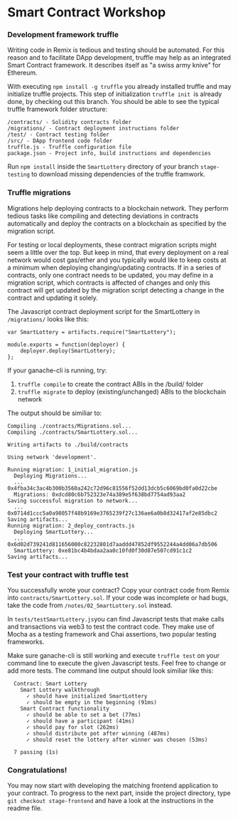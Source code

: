 # Smart Contract Workshop

### Development framework truffle

Writing code in Remix is tedious and testing should be automated. For this reason and to facilitate
DApp development, truffle may help as an integrated Smart Contract framework. It describes itself as "a swiss army knive" for Ethereum.

With executing `npm install -g truffle` you already installed truffle and may initialize truffle projects.
This step of initialization `truffle init `is already done, by checking out this branch. You should be able to see the  typical truffle framework folder structure:

```
/contracts/ - Solidity contracts folder
/migrations/ - Contract deployment instructions folder
/test/ - Contract testing folder
/src/ - DApp frontend code folder
truffle.js - Truffle configuration file
package.json - Project info, build instructions and dependencies
```

Run `npm install` inside the `SmartLottery` directory of your branch `stage-testing` to download missing dependencies of the truffle framwork.

### Truffle migrations

Migrations help deploying contracts to a blockchain network. They perform tedious tasks like compiling and detecting deviations in contracts automatically and deploy the contracts on a blockchain as specified by the migration script.
 
For testing or local deployments, these contract migration scripts might seem a little over the top. But keep in mind, that every deployment on a real
network would cost gas/ether and you typically would like to keep costs at a minimum when deploying changing/updating contracts. If in a series of contracts, only one contract needs to be updated, you may define in a migration script, which contracts is affected of changes and only this contract will get updated by the migration script detecting a change in the contract and updating it solely.

The Javascript contract deployment script for the SmartLottery in `/migrations/` looks like this:

```
var SmartLottery = artifacts.require("SmartLottery");

module.exports = function(deployer) {
    deployer.deploy(SmartLottery);
};
```

If your ganache-cli is running, try:

1. `truffle compile` to create the contract ABIs in the /build/ folder
2. `truffle migrate` to deploy (existing/unchanged) ABIs to the blockchain network

The output should be similiar to:

```
Compiling ./contracts/Migrations.sol...
Compiling ./contracts/SmartLottery.sol...

Writing artifacts to ./build/contracts

Using network 'development'.

Running migration: 1_initial_migration.js
  Deploying Migrations...
  ... 0x4fba34c3ac4b300b3560a242c72d96c81556f52dd13dcb5c6069bd0fa0d22cbe
  Migrations: 0xdcd80c6b752323e74a389e5f638bd7754ad93aa2
Saving successful migration to network...
  ... 0x0714d1ccc5a0a98057f48b9169e3765239f27c136ae6a0b8d32417af2e85dbc2
Saving artifacts...
Running migration: 2_deploy_contracts.js
  Deploying SmartLottery...
  ... 0x6d02d739241d811656000c82232801d7aaddd47852df9552244a4dd06a7db506
  SmartLottery: 0xe81bc4b4bdaa2aa0c10fd0f30d87e507cd91c1c2
Saving artifacts...
```

### Test your contract with truffle test

You successfully wrote your contract? Copy your contract code from Remix into `contracts/SmartLottery.sol`. If your code was incomplete or had bugs, take the code from `/notes/02_SmartLottery.sol` instead.

In `tests/testSmartLottery.js`you can find Javascript tests that make calls and transactions via web3 to test the contract code. They make use of Mocha as a testing framework and Chai assertions, two popular testing frameworks.

Make sure ganache-cli is still working and execute `truffle test` on your command line to execute the given Javascript tests. Feel free to change or add more tests.
The command line output should look similiar like this:
```
  Contract: Smart Lottery
    Smart Lottery walkthrough
      ✓ should have initialized SmartLottery
      ✓ should be empty in the beginning (91ms)
    Smart Contract functionality
      ✓ should be able to set a bet (77ms)
      ✓ should have a participant (41ms)
      ✓ should pay for slot (262ms)
      ✓ should distribute pot after winning (487ms)
      ✓ should reset the lottery after winner was chosen (53ms)

  7 passing (1s)
```

### Congratulations!

You may now start with developing the matching frontend application to your contract.
To progress to the next part, inside the project directory, type `git checkout stage-frontend` and have a look at the instructions in  the readme file.
